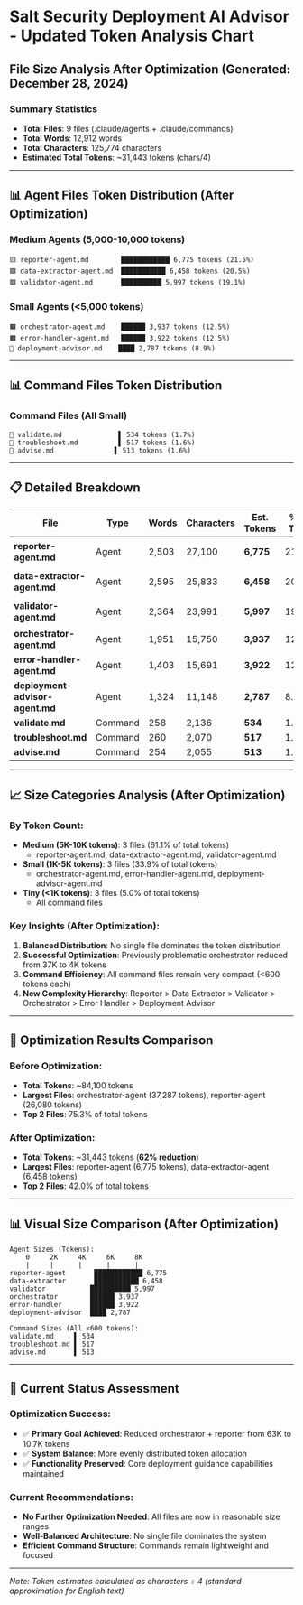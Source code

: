# Salt Security Deployment AI Advisor - Updated Token Analysis Chart

## File Size Analysis After Optimization (Generated: December 28, 2024)

### Summary Statistics
- **Total Files**: 9 files (.claude/agents + .claude/commands)
- **Total Words**: 12,912 words
- **Total Characters**: 125,774 characters
- **Estimated Total Tokens**: ~31,443 tokens (chars/4)

---

## 📊 Agent Files Token Distribution (After Optimization)

### Medium Agents (5,000-10,000 tokens)
```
🟨 reporter-agent.md        ████████████ 6,775 tokens (21.5%)
🟩 data-extractor-agent.md  ███████████ 6,458 tokens (20.5%)
🟪 validator-agent.md       ██████████ 5,997 tokens (19.1%)
```

### Small Agents (<5,000 tokens)
```
🟫 orchestrator-agent.md    ██████ 3,937 tokens (12.5%)
🟧 error-handler-agent.md   ██████ 3,922 tokens (12.5%)
🔵 deployment-advisor.md    ████ 2,787 tokens (8.9%)
```

---

## 📊 Command Files Token Distribution

### Command Files (All Small)
```
🔹 validate.md              ▌ 534 tokens (1.7%)
🔹 troubleshoot.md          ▌ 517 tokens (1.6%)
🔹 advise.md               ▌ 513 tokens (1.6%)
```

---

## 📋 Detailed Breakdown

| File | Type | Words | Characters | Est. Tokens | % of Total | Category |
|------|------|-------|------------|-------------|------------|----------|
| **reporter-agent.md** | Agent | 2,503 | 27,100 | **6,775** | 21.5% | 🟡 Medium |
| **data-extractor-agent.md** | Agent | 2,595 | 25,833 | **6,458** | 20.5% | 🟡 Medium |
| **validator-agent.md** | Agent | 2,364 | 23,991 | **5,997** | 19.1% | 🟡 Medium |
| **orchestrator-agent.md** | Agent | 1,951 | 15,750 | **3,937** | 12.5% | 🟢 Small |
| **error-handler-agent.md** | Agent | 1,403 | 15,691 | **3,922** | 12.5% | 🟢 Small |
| **deployment-advisor-agent.md** | Agent | 1,324 | 11,148 | **2,787** | 8.9% | 🟢 Small |
| **validate.md** | Command | 258 | 2,136 | **534** | 1.7% | 🔵 Tiny |
| **troubleshoot.md** | Command | 260 | 2,070 | **517** | 1.6% | 🔵 Tiny |
| **advise.md** | Command | 254 | 2,055 | **513** | 1.6% | 🔵 Tiny |

---

## 📈 Size Categories Analysis (After Optimization)

### By Token Count:
- **Medium (5K-10K tokens)**: 3 files (61.1% of total tokens)
  - reporter-agent.md, data-extractor-agent.md, validator-agent.md
- **Small (1K-5K tokens)**: 3 files (33.9% of total tokens)
  - orchestrator-agent.md, error-handler-agent.md, deployment-advisor-agent.md
- **Tiny (<1K tokens)**: 3 files (5.0% of total tokens)
  - All command files

### Key Insights (After Optimization):
1. **Balanced Distribution**: No single file dominates the token distribution
2. **Successful Optimization**: Previously problematic orchestrator reduced from 37K to 4K tokens
3. **Command Efficiency**: All command files remain very compact (<600 tokens each)
4. **New Complexity Hierarchy**: Reporter > Data Extractor > Validator > Orchestrator > Error Handler > Deployment Advisor

---

## 🔄 Optimization Results Comparison

### Before Optimization:
- **Total Tokens**: ~84,100 tokens
- **Largest Files**: orchestrator-agent (37,287 tokens), reporter-agent (26,080 tokens)
- **Top 2 Files**: 75.3% of total tokens

### After Optimization:
- **Total Tokens**: ~31,443 tokens (**62% reduction**)
- **Largest Files**: reporter-agent (6,775 tokens), data-extractor-agent (6,458 tokens)
- **Top 2 Files**: 42.0% of total tokens

---

## 📊 Visual Size Comparison (After Optimization)

```
Agent Sizes (Tokens):
    0     2K     4K     6K     8K
    |     |      |      |      |
reporter-agent       ████████████ 6,775
data-extractor       ███████████ 6,458
validator           ██████████ 5,997
orchestrator        ██████ 3,937
error-handler       ██████ 3,922
deployment-advisor  ████ 2,787

Command Sizes (All <600 tokens):
validate.md     ▌ 534
troubleshoot.md ▌ 517
advise.md       ▌ 513
```

---

## 🎯 Current Status Assessment

### Optimization Success:
- ✅ **Primary Goal Achieved**: Reduced orchestrator + reporter from 63K to 10.7K tokens
- ✅ **System Balance**: More evenly distributed token allocation
- ✅ **Functionality Preserved**: Core deployment guidance capabilities maintained

### Current Recommendations:
- **No Further Optimization Needed**: All files are now in reasonable size ranges
- **Well-Balanced Architecture**: No single file dominates the system
- **Efficient Command Structure**: Commands remain lightweight and focused

---

*Note: Token estimates calculated as characters ÷ 4 (standard approximation for English text)*
